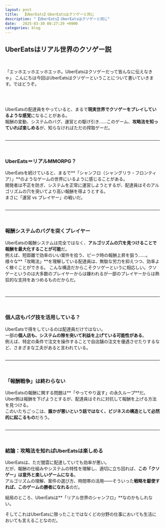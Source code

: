 ```yaml
---
layout: post
title:  【UberEats】UberEatsはクソゲーと同じ
description: "【UberEats】UberEatsはクソゲーと同じ"
date:   2025-03-30 08:27:29 +0900
categories: blog
---
```


## UberEatsはリアル世界のクソゲー説

<br>

「エッホエッホエッホエッホ。UberEatsはクソゲーだって皆んなに伝えなきゃ」
こんにちは今回はUberEatsはクソゲーということについて書いていきます。ではどうぞ。


<br><br>

UberEatsの配達員をやっていると、まるで**現実世界でクソゲーをプレイしているような感覚**になることがある。  
報酬の変動、システムのバグ、運営との駆け引き……このゲーム、**攻略法を知っていれば楽しめる**が、知らなければただの搾取ゲーだ。  
<br>

---

<br>

### UberEats＝リアルMMORPG？

UberEatsを続けていると、まるで**「シャンフロ（シャングリラ・フロンティア）」**のようなゲームの世界にいるように感じることがある。  
開発者は不正を防ぎ、システムを正常に運営しようとするが、配達員はそのアルゴリズムの穴を突いてより高い報酬を得ようとする。  
まさに「運営 vs プレイヤー」の戦いだ。  
<br>

---

<br>

### 報酬システムのバグを突くプレイヤー

UberEatsの報酬システムは完全ではなく、**アルゴリズムの穴を見つけることで報酬を最大化することが可能**だ。  
例えば、短距離で効率のいい案件を拾う、ピーク時の報酬上昇を狙う……。  
様々な**「攻略法」**を理解している配達員は、無駄な労力を抑えつつ、効率よく稼ぐことができる。
こんな構造だからこそクソゲーというに相応しい。クソゲーというのは大多数のプレイヤーからは嫌われるが一部のプレイヤーからは熱狂的な支持をあつめるものだからだ。

<br>

---

<br>

### 個人店もバグ技を活用している？

UberEatsで得をしているのは配達員だけではない。  
一部の**個人店も、システムの隙を突いて利益を上げている可能性がある**。  
例えば、特定の条件で注文を操作することで自店舗の注文を優遇させたりするなど、さまざまな工夫があると言われている。  
<br>

---

<br>

### 「報酬戦争」は終わらない

UberEatsの報酬に関する問題は**「やってやり返す」の永久ループ**だ。  
Uber側は報酬を下げようとするが、配達員はそれに対抗して報酬を上げる方法を見つける。  
このいたちごっこは、**誰かが悪いという話ではなく、ビジネスの構造として必然的に起こるもの**だろう。  
<br>

---

<br>

### 結論：攻略法を知ればUberEatsは楽しめる

UberEatsは、ただ闇雲に配達していても効率が悪い。  
だが、報酬の仕組みやシステムの特性を理解し、適切に立ち回れば、**この「クソゲー」は意外と楽しいゲームになる**。  
アルゴリズムの理解、案件の選び方、時間帯の活用——そういった**戦略を駆使すれば、このゲームの勝者になれる**のだ。  

結局のところ、UberEatsは**「リアル世界のシャンフロ」**なのかもしれない。

そしてこれはUberEatsに限ったことではなくどの分野の仕事においても生活においても言えることなのだ。
